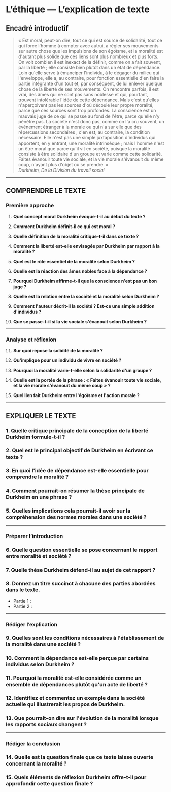 # L’éthique — L’explication de texte

## Encadré introductif
> « Est moral, peut-on dire, tout ce qui est source de solidarité, tout ce qui force l'homme à compter avec autrui, à régler ses mouvements sur autre chose que les impulsions de son égoïsme, et la moralité est d'autant plus solide que ces liens sont plus nombreux et plus forts. On voit combien il est inexact de la définir, comme on a fait souvent, par la liberté ; elle consiste bien plutôt dans un état de dépendance. Loin qu'elle serve à émanciper l'individu, à le dégager du milieu qui l'enveloppe, elle a, au contraire, pour fonction essentielle d'en faire la partie intégrante d'un tout et, par conséquent, de lui enlever quelque chose de la liberté de ses mouvements. On rencontre parfois, il est vrai, des âmes qui ne sont pas sans noblesse et qui, pourtant, trouvent intolérable l'idée de cette dépendance. Mais c'est qu'elles n'aperçoivent pas les sources d'où découle leur propre moralité, parce que ces sources sont trop profondes. La conscience est un mauvais juge de ce qui se passe au fond de l'être, parce qu'elle n'y pénètre pas. La société n'est donc pas, comme on l'a cru souvent, un évènement étranger à la morale ou qui n'a sur elle que des répercussions secondaires ; c'en est, au contraire, la condition nécessaire. Elle n'est pas une simple juxtaposition d'individus qui apportent, en y entrant, une moralité intrinsèque ; mais l'homme n'est un être moral que parce qu'il vit en société, puisque la moralité consiste à être solidaire d'un groupe et varie comme cette solidarité. Faites évanouir toute vie sociale, et la vie morale s'évanouit du même coup, n'ayant plus d'objet où se prendre. »  
> *Durkheim, De la Division du travail social*

---

## COMPRENDRE LE TEXTE

### Première approche

1. **Quel concept moral Durkheim évoque-t-il au début du texte ?**

2. **Comment Durkheim définit-il ce qui est moral ?**

3. **Quelle définition de la moralité critique-t-il dans ce texte ?**

4. **Comment la liberté est-elle envisagée par Durkheim par rapport à la moralité ?**

5. **Quel est le rôle essentiel de la moralité selon Durkheim ?**

6. **Quelle est la réaction des âmes nobles face à la dépendance ?**

7. **Pourquoi Durkheim affirme-t-il que la conscience n'est pas un bon juge ?**

8. **Quelle est la relation entre la société et la moralité selon Durkheim ?**

9. **Comment l'auteur décrit-il la société ? Est-ce une simple addition d'individus ?**

10. **Que se passe-t-il si la vie sociale s'évanouit selon Durkheim ?**

---

### Analyse et réflexion

11. **Sur quoi repose la solidité de la moralité ?**

12. **Qu'implique pour un individu de vivre en société ?**

13. **Pourquoi la moralité varie-t-elle selon la solidarité d'un groupe ?**

14. **Quelle est la portée de la phrase : « Faites évanouir toute vie sociale, et la vie morale s'évanouit du même coup » ?**

15. **Quel lien fait Durkheim entre l'égoïsme et l'action morale ?**

---

## EXPLIQUER LE TEXTE

### 1. Quelle critique principale de la conception de la liberté Durkheim formule-t-il ?

### 2. Quel est le principal objectif de Durkheim en écrivant ce texte ?

### 3. En quoi l'idée de dépendance est-elle essentielle pour comprendre la moralité ?

### 4. Comment pourrait-on résumer la thèse principale de Durkheim en une phrase ?

### 5. Quelles implications cela pourrait-il avoir sur la compréhension des normes morales dans une société ?

---

### Préparer l’introduction

### 6. Quelle question essentielle se pose concernant le rapport entre moralité et société ?

### 7. Quelle thèse Durkheim défend-il au sujet de cet rapport ?

### 8. Donnez un titre succinct à chacune des parties abordées dans le texte.
- Partie 1 :  
- Partie 2 :  

---

### Rédiger l’explication

### 9. Quelles sont les conditions nécessaires à l'établissement de la moralité dans une société ?

### 10. Comment la dépendance est-elle perçue par certains individus selon Durkheim ?

### 11. Pourquoi la moralité est-elle considérée comme un ensemble de dépendances plutôt qu'un acte de liberté ?

### 12. Identifiez et commentez un exemple dans la société actuelle qui illustrerait les propos de Durkheim.

### 13. Que pourrait-on dire sur l'évolution de la moralité lorsque les rapports sociaux changent ?

---

### Rédiger la conclusion

### 14. Quelle est la question finale que ce texte laisse ouverte concernant la moralité ?

### 15. Quels éléments de réflexion Durkheim offre-t-il pour approfondir cette question finale ?